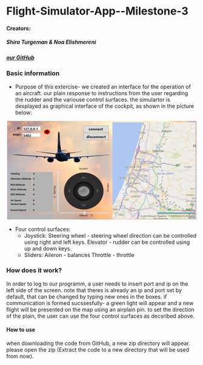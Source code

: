 # Flight-Simulator-App--Milestone-3


#### Creators: 
##### Shira Turgeman & Noa Elishmereni
#####  [our GitHub](https://github.com/noaElish/Flight-Simulator-App--Milestone-3)

### **Basic information**
* Purpose of this extercise-
we created an interface for the operation of an aircraft. our plain response to instructions from the user regarding the rudder and the variouse control surfaces. 
the simulartor is desplayed as graphical interface of the cockpit, as shown in the picture below:

 <p align="center">
 <img src=".\1.png" width="500" height="260">
</p>

* Four control surfaces:
   * Joystick:
   Steering wheel - steering wheel direction 
   can be controlled using right and left keys. 
   Elevator - rudder
    can be controlled using up and down keys. 
   * Sliders:
   Aileron - balances
   Throttle - throttle

   
### **How does it work?**
In order to log to our programm, a user needs to insert port and ip on the left side of the screen.
note that theres is already an ip and port set by default, that can be changed by typing new ones in the boxes.
if communication is formed sucssesfully- a green light will appear and a new flight will be presented on the map using an airplain pin. 
to set the direction of the plain, the user can use the four control surfaces as decsribed above.


#### **How to use**
when downloading the code from GitHub, a new zip directory will appear. 
please open the zip (Extract the code to a new directory that will be used from now).

